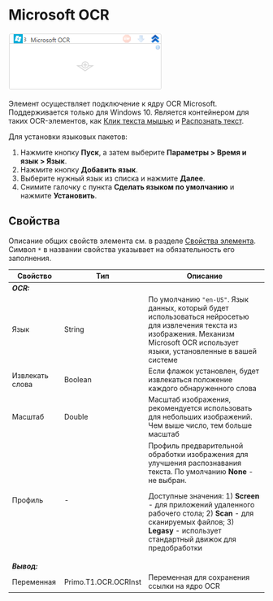 # Microsoft OCR

![](<../../../../.gitbook/assets/microsoft_ocr_scope.png>)

Элемент осуществляет подключение к ядру OCR Microsoft. Поддерживается только для Windows 10. Является контейнером для таких OCR-элементов, как [Клик текста мышью](https://docs.primo-rpa.ru/primo-rpa/g_elements/el_extra/t1/els_ocr/el_ocr_textclick) и [Распознать текст](https://docs.primo-rpa.ru/primo-rpa/g_elements/el_extra/t1/els_ocr/el_ocr_recog).

Для установки языковых пакетов:
1. Нажмите кнопку **Пуск**, а затем выберите **Параметры > Время и язык > Язык**.
2. Нажмите кнопку  **Добавить язык**.
3. Выберите нужный язык из списка и нажмите **Далее**.
4. Снимите галочку с пункта **Сделать языком по умолчанию** и нажмите **Установить**.

## Свойства
Описание общих свойств элемента см. в разделе [Свойства элемента](https://docs.primo-rpa.ru/primo-rpa/primo-studio/process/elements#svoistva-elementa).\
Символ `*` в названии свойства указывает на обязательность его заполнения.

| Свойство             | Тип                   | Описание                                      |
| -------------------- | --------------------- | --------------------------------------------- |
| ***OCR:*** | |  |
| Язык | String | По умолчанию `"en-US"`. Язык данных, который будет использоваться нейросетью для извлечения текста из изображения. Механизм Microsoft OCR использует языки, установленные в вашей системе |
| Извлекать слова | Boolean | Если флажок установлен, будет извлекаться положение каждого обнаруженного слова |
| Масштаб | Double | Масштаб изображения, рекомендуется использовать для небольших изображений. Чем выше число, тем больше масштаб |
| Профиль | - | Профиль предварительной обработки изображения для улучшения распознавания текста. По умолчанию **None** - не выбран. <p>Доступные значения: 1) **Screen** - для приложений удаленного рабочего стола; 2) **Scan** - для сканируемых файлов; 3) **Legasy** - использует стандартный движок для предобработки</p>  |
| ***Вывод:***  |  |  |
| Переменная | Primo.T1.OCR.OCRInst | Переменная для сохранения ссылки на ядро OCR |
